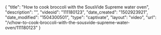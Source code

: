 {
    "title": "How to cook broccoli with the SousVide Supreme water oven",
    "description": "",
    "videoid": "111180123",
    "date_created": "1502923921",
    "date_modified": "1504300501",
    "type": "captivate",
    "layout": "video",
    "url": "\/v\/how-to-cook-broccoli-with-the-sousvide-supreme-water-oven\/111180123"
}